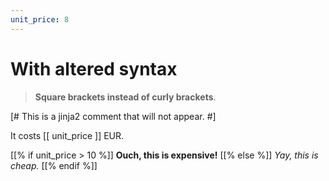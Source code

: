 ```yaml
---
unit_price: 8
---
```


# With altered syntax

> **Square brackets instead of curly brackets**.

[# This is a jinja2 comment that will not appear. #]

It costs [[ unit_price ]] EUR.

[[% if unit_price > 10 %]]
**Ouch, this is expensive!**
[[% else %]]
_Yay, this is cheap._
[[% endif %]]
